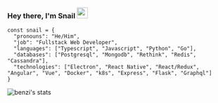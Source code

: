 ### Hey there, I'm Snail <img src="https://i.imgur.com/zaAmapb.png" width="25">
```
const snail = {
  "pronouns": "He/Him",
  "job": "Fullstack Web Developer",
  "languages": ["Typescript", "Javascript", "Python", "Go"],
  "databases": ["Postgresql", "Mongodb", "Rethink", "Redis", "Cassandra"],
  "technologies": ["Electron", "React Native", "React/Redux", "Angular", "Vue", "Docker", "k8s", "Express", "Flask", "Graphql"]
}
```

![benzi's stats](https://github-readme-stats.vercel.app/api?username=snailsgeek&theme=chartreuse-dark&show_icons=true)
